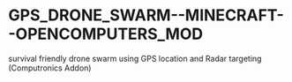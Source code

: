 # GPS_DRONE_SWARM--MINECRAFT--OPENCOMPUTERS_MOD
survival friendly drone swarm using GPS location and Radar targeting (Computronics Addon)
